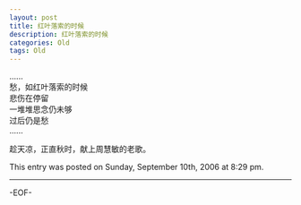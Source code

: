 ```yaml
---
layout: post
title: 红叶落索的时候
description: 红叶落索的时候
categories: Old
tags: Old
---
```

......   
愁，如红叶落索的时候  
悲伤在停留  
一堆堆思念仍未够  
过后仍是愁  
......

趁天凉，正直秋时，献上周慧敏的老歌。

This entry was posted on Sunday, September 10th, 2006 at 8:29 pm.

---



-EOF-